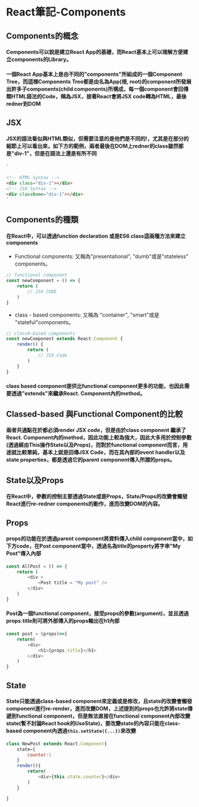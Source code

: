 # React筆記-Components

## Components的概念

#### Components可以說是建立React App的基礎，而React基本上可以理解方便建立components的Library。

#### 一個React App基本上是由不同的"components"所組成的一個Component Tree，而這棵Components Tree都是由名為App(根, root)的component所發展出許多子components(child components)所構成，每一個component會回傳類HTML語法的Code，稱為JSX，接著React會將JSX code轉為HTML，最後redner到DOM

## JSX

#### JSX的語法看似與HTML類似，但需要注意的是他們是不同的!，尤其是在部分的細節上可以看出來，如下方的範例，兩者最後在DOM上redner的class雖然都是"div-1"，但是在語法上還是有所不同

`

``` html
<!-- HTML Syntax -->
<div class="div-1"></div>
<!-- JSX Syntax -->
<div className="div-1"></div>
`
```

## Components的種類

#### 在React中，可以透過function declaration 或是ES6 class這兩種方法來建立components

*   Functional components: 又稱為"presentational", "dumb"或是"stateless" components。

``` js
// functional component
const newComponent = () => {
    return (
        // JSX CODE
    )
}
```

* class - based components: 又稱為 "container", "smart"或是 "stateful"components。

``` js
// class0-based components
const newComponent extends React.Component {
    render() {
        return (
            // JSX Code
        )
    }
}
```

#### class based component提供比functional component更多的功能，也因此需要透過"extends"來繼承React. Component內的method。

## Classed-based 與Functional Component的比較

#### 兩者共通點在於都必須render JSX code，但是由於class component 繼承了React. Component內的method，因此功能上較為強大，因此大多用於控制參數(透過經由This操作State以及Props)，而對於functional component而言，用途就比較單純，基本上就是回傳JSX Code，而在其內部的event handler以及state properties，都是透過它的parent component傳入所謂的props。

## State以及Props

#### 在React中，參數的控制主要透過State或是Props，State/Props的改變會觸發React進行re-redner components的動作，進而改變DOM的內容。

## Props

#### props的功能在於透過parent component將資料傳入child component當中，如下方code，在Post component當中，透過名為title的property將字串"My Post"傳入內部

``` js
const AllPost = () => {
    return ( 
        <div >
            <Post title = "My post" />
        </div>
    )
}
```

#### Post為一個functional component，接受props的參數(argument)，並且透過props.title則可將外部傳入的props輸出在h1內部

```js
const post = (props)=>{
    return(
        <div>
            <h1>{props.title}</h1>
        </div>
    )
}
```

## State 
#### State只能透過class-based component來定義或是修改，且state的改變會觸發component進行re-render，進而改變DOM，上述提到的props也允許將state傳遞到functional component，但是無法直接在functional component內部改變state(暫不討論React hook的UseState)，要改變state的內容只能在class-based component內透過`this.setState({...})`來改變
```js
class NewPost extends React.Component{
    state={
        counter:1
    }
    render(){
        return(
            <div>{this.state.counter}</div>
        )
    }

}
```

